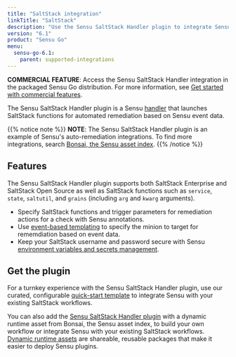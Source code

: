 ```yaml
---
title: "SaltStack integration"
linkTitle: "SaltStack"
description: "Use the Sensu SaltStack Handler plugin to integrate Sensu with your existing SaltStack workflows. Read about the features of Sensu's SaltStack integration and learn how to get the plugin."
version: "6.1"
product: "Sensu Go"
menu: 
  sensu-go-6.1:
    parent: supported-integrations
---
```


**COMMERCIAL FEATURE**: Access the Sensu SaltStack Handler integration in the packaged Sensu Go distribution.
For more information, see [Get started with commercial features][6].

The Sensu SaltStack Handler plugin is a Sensu [handler][1] that launches SaltStack functions for automated remediation based on Sensu event data.

{{% notice note %}}
**NOTE**: The Sensu SaltStack Handler plugin is an example of Sensu's auto-remediation integrations.
To find more integrations, search [Bonsai, the Sensu asset index](https://bonsai.sensu.io/).
{{% /notice %}}

## Features

The Sensu SaltStack Handler plugin supports both SaltStack Enterprise and SaltStack Open Source as well as SaltStack functions such as `service`, `state`, `saltutil`, and `grains` (including `arg` and `kwarg` arguments).

- Specify SaltStack functions and trigger parameters for remediation actions for a check with Sensu annotations.
- Use [event-based templating][2] to specify the minion to target for rememdiation based on event data.
- Keep your SaltStack username and password secure with Sensu [environment variables and secrets management][7].

## Get the plugin

For a turnkey experience with the Sensu SaltStack Handler plugin, use our curated, configurable [quick-start template][3] to integrate Sensu with your existing SaltStack workflows.

You can also add the [Sensu SaltStack Handler plugin][4] with a dynamic runtime asset from Bonsai, the Sensu asset index, to build your own workflow or integrate Sensu with your existing SaltStack workflows.
[Dynamic runtime assets][5] are shareable, reusable packages that make it easier to deploy Sensu plugins.


[1]: ../../../observability-pipeline/observe-process/handlers/
[2]: ../../../observability-pipeline/observe-process/handler-templates/
[3]: https://github.com/sensu-community/monitoring-pipelines/blob/latest/remediation/saltstack.yaml
[4]: https://bonsai.sensu.io/assets/sensu/sensu-saltstack-handler
[5]: ../../assets
[6]: ../../../commercial/
[7]: ../../../operations/manage-secrets/
